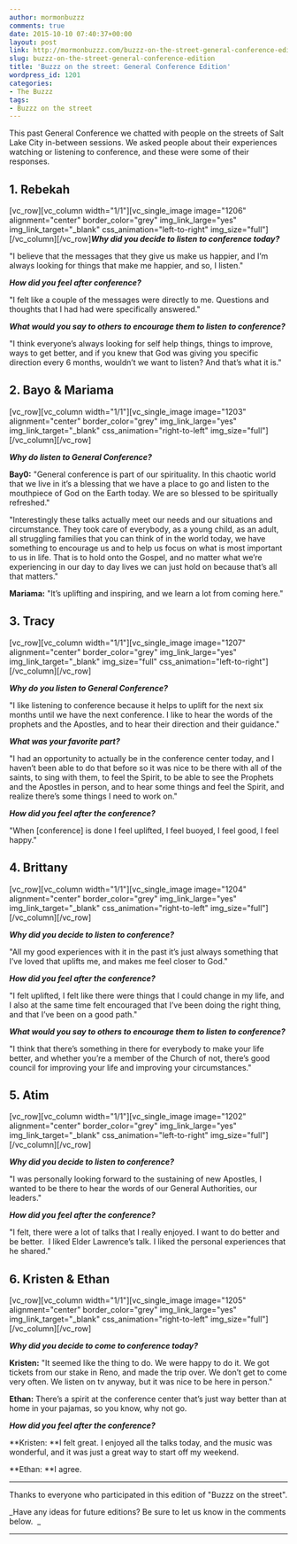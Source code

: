 ```yaml
---
author: mormonbuzzz
comments: true
date: 2015-10-10 07:40:37+00:00
layout: post
link: http://mormonbuzzz.com/buzzz-on-the-street-general-conference-edition/
slug: buzzz-on-the-street-general-conference-edition
title: 'Buzzz on the street: General Conference Edition'
wordpress_id: 1201
categories:
- The Buzzz
tags:
- Buzzz on the street
---
```


This past General Conference we chatted with people on the streets of Salt Lake City in-between sessions. We asked people about their experiences watching or listening to conference, and these were some of their responses.


## 1. Rebekah


[vc_row][vc_column width="1/1"][vc_single_image image="1206" alignment="center" border_color="grey" img_link_large="yes" img_link_target="_blank" css_animation="left-to-right" img_size="full"][/vc_column][/vc_row]**_Why did you decide to listen to conference today?_**

"I believe that the messages that they give us make us happier, and I’m always looking for things that make me happier, and so, I listen."

**_How did you feel after conference?_**

"I felt like a couple of the messages were directly to me. Questions and thoughts that I had had were specifically answered."

**_What would you say to others to encourage them to listen to conference?_**

"I think everyone’s always looking for self help things, things to improve, ways to get better, and if you knew that God was giving you specific direction every 6 months, wouldn’t we want to listen? And that’s what it is."


## 2. Bayo & Mariama


[vc_row][vc_column width="1/1"][vc_single_image image="1203" alignment="center" border_color="grey" img_link_large="yes" img_link_target="_blank" css_animation="right-to-left" img_size="full"][/vc_column][/vc_row]

_**Why do listen to General Conference?**_

**Bay0:** "General conference is part of our spirituality. In this chaotic world that we live in it’s a blessing that we have a place to go and listen to the mouthpiece of God on the Earth today. We are so blessed to be spiritually refreshed."

"Interestingly these talks actually meet our needs and our situations and circumstance. They took care of everybody, as a young child, as an adult, all struggling families that you can think of in the world today, we have something to encourage us and to help us focus on what is most important to us in life. That is to hold onto the Gospel, and no matter what we’re experiencing in our day to day lives we can just hold on because that’s all that matters."

**Mariama:** "It’s uplifting and inspiring, and we learn a lot from coming here."


## 3. Tracy


[vc_row][vc_column width="1/1"][vc_single_image image="1207" alignment="center" border_color="grey" img_link_large="yes" img_link_target="_blank" img_size="full" css_animation="left-to-right"][/vc_column][/vc_row]

_**Why do you listen to General Conference?**_

"I like listening to conference because it helps to uplift for the next six months until we have the next conference. I like to hear the words of the prophets and the Apostles, and to hear their direction and their guidance."

_**What was your favorite part?**_

"I had an opportunity to actually be in the conference center today, and I haven’t been able to do that before so it was nice to be there with all of the saints, to sing with them, to feel the Spirit, to be able to see the Prophets and the Apostles in person, and to hear some things and feel the Spirit, and realize there’s some things I need to work on."

_**How did you feel after the conference?**_

"When [conference] is done I feel uplifted, I feel buoyed, I feel good, I feel happy."


## 4. Brittany


[vc_row][vc_column width="1/1"][vc_single_image image="1204" alignment="center" border_color="grey" img_link_large="yes" img_link_target="_blank" css_animation="right-to-left" img_size="full"][/vc_column][/vc_row]

_**Why did you decide to listen to conference?**_

"All my good experiences with it in the past it’s just always something that I’ve loved that uplifts me, and makes me feel closer to God."

_**How did you feel after the conference?**_

"I felt uplifted, I felt like there were things that I could change in my life, and I also at the same time felt encouraged that I’ve been doing the right thing, and that I’ve been on a good path."

**_What would you say to others to encourage them to listen to conference?_**

"I think that there’s something in there for everybody to make your life better, and whether you’re a member of the Church of not, there’s good council for improving your life and improving your circumstances."


## 5. Atim


[vc_row][vc_column width="1/1"][vc_single_image image="1202" alignment="center" border_color="grey" img_link_large="yes" img_link_target="_blank" css_animation="left-to-right" img_size="full"][/vc_column][/vc_row]

_**Why did you decide to listen to conference?**_

"I was personally looking forward to the sustaining of new Apostles, I wanted to be there to hear the words of our General Authorities, our leaders."

_**How did you feel after the conference?**_

"I felt, there were a lot of talks that I really enjoyed. I want to do better and be better.  I liked Elder Lawrence’s talk. I liked the personal experiences that he shared."


## 6. Kristen & Ethan


[vc_row][vc_column width="1/1"][vc_single_image image="1205" alignment="center" border_color="grey" img_link_large="yes" img_link_target="_blank" css_animation="right-to-left" img_size="full"][/vc_column][/vc_row]

_**Why did you decide to come to conference today?**_

**Kristen:** "It seemed like the thing to do. We were happy to do it. We got tickets from our stake in Reno, and made the trip over. We don’t get to come very often. We listen on tv anyway, but it was nice to be here in person."

**Ethan:** There’s a spirit at the conference center that’s just way better than at home in your pajamas, so you know, why not go.

_**How did you feel after the conference?**_

**Kristen: **I felt great. I enjoyed all the talks today, and the music was wonderful, and it was just a great way to start off my weekend.

**Ethan: **I agree.



* * *



Thanks to everyone who participated in this edition of "Buzzz on the street".

_Have any ideas for future editions? Be sure to let us know in the comments below.  _



* * *




